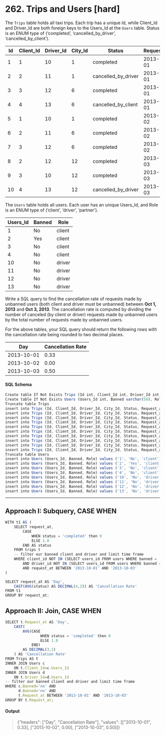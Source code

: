 # 262.	Trips and Users [hard]

The `Trips` table holds all taxi trips. Each trip has a unique Id, while Client_Id and Driver_Id are both foreign keys to the Users_Id at the `Users` table. Status is an ENUM type of (‘completed’, ‘cancelled_by_driver’, ‘cancelled_by_client’).

Id | Client_Id | Driver_Id | City_Id |        Status      |Request_at
--|--|--|--|--|--
 1  |     1     |    10     |    1    |     completed      |2013-10-01
 2  |     2     |    11     |    1    | cancelled_by_driver|2013-10-01
 3  |     3     |    12     |    6    |     completed      |2013-10-01
 4  |     4     |    13     |    6    | cancelled_by_client|2013-10-01
 5  |     1     |    10     |    1    |     completed      |2013-10-02
 6  |     2     |    11     |    6    |     completed      |2013-10-02
 7  |     3     |    12     |    6    |     completed      |2013-10-02
 8  |     2     |    12     |    12   |     completed      |2013-10-03
 9  |     3     |    10     |    12   |     completed      |2013-10-03
 10 |     4     |    13     |    12   | cancelled_by_driver|2013-10-03

The `Users` table holds all users. Each user has an unique Users_Id, and Role is an ENUM type of (‘client’, ‘driver’, ‘partner’).

Users_Id | Banned |  Role
--|--|--
1     |   No   | client 
2     |   Yes  | client 
3     |   No   | client 
4     |   No   | client 
10    |   No   | driver 
11    |   No   | driver 
12    |   No   | driver 
13    |   No   | driver 

Write a SQL query to find the cancellation rate of requests made by unbanned users (both client and driver must be unbanned) between **Oct 1, 2013** and **Oct 3, 2013**. The cancellation rate is computed by dividing the number of canceled (by client or driver) requests made by unbanned users by the total number of requests made by unbanned users.

For the above tables, your SQL query should return the following rows with the cancellation rate being rounded to two decimal places.

Day    | Cancellation Rate 
--|--
 2013-10-01 |       0.33        
 2013-10-02 |       0.00        
 2013-10-03 |       0.50        

#### SQL Schema
```javascript
Create table If Not Exists Trips (Id int, Client_Id int, Driver_Id int, City_Id int, Status ENUM('completed', 'cancelled_by_driver', 'cancelled_by_client'), Request_at varchar(50))
Create table If Not Exists Users (Users_Id int, Banned varchar(50), Role ENUM('client', 'driver', 'partner'))
Truncate table Trips
insert into Trips (Id, Client_Id, Driver_Id, City_Id, Status, Request_at) values ('1', '1', '10', '1', 'completed', '2013-10-01')
insert into Trips (Id, Client_Id, Driver_Id, City_Id, Status, Request_at) values ('2', '2', '11', '1', 'cancelled_by_driver', '2013-10-01')
insert into Trips (Id, Client_Id, Driver_Id, City_Id, Status, Request_at) values ('3', '3', '12', '6', 'completed', '2013-10-01')
insert into Trips (Id, Client_Id, Driver_Id, City_Id, Status, Request_at) values ('4', '4', '13', '6', 'cancelled_by_client', '2013-10-01')
insert into Trips (Id, Client_Id, Driver_Id, City_Id, Status, Request_at) values ('5', '1', '10', '1', 'completed', '2013-10-02')
insert into Trips (Id, Client_Id, Driver_Id, City_Id, Status, Request_at) values ('6', '2', '11', '6', 'completed', '2013-10-02')
insert into Trips (Id, Client_Id, Driver_Id, City_Id, Status, Request_at) values ('7', '3', '12', '6', 'completed', '2013-10-02')
insert into Trips (Id, Client_Id, Driver_Id, City_Id, Status, Request_at) values ('8', '2', '12', '12', 'completed', '2013-10-03')
insert into Trips (Id, Client_Id, Driver_Id, City_Id, Status, Request_at) values ('9', '3', '10', '12', 'completed', '2013-10-03')
insert into Trips (Id, Client_Id, Driver_Id, City_Id, Status, Request_at) values ('10', '4', '13', '12', 'cancelled_by_driver', '2013-10-03')
Truncate table Users
insert into Users (Users_Id, Banned, Role) values ('1', 'No', 'client')
insert into Users (Users_Id, Banned, Role) values ('2', 'Yes', 'client')
insert into Users (Users_Id, Banned, Role) values ('3', 'No', 'client')
insert into Users (Users_Id, Banned, Role) values ('4', 'No', 'client')
insert into Users (Users_Id, Banned, Role) values ('10', 'No', 'driver')
insert into Users (Users_Id, Banned, Role) values ('11', 'No', 'driver')
insert into Users (Users_Id, Banned, Role) values ('12', 'No', 'driver')
insert into Users (Users_Id, Banned, Role) values ('13', 'No', 'driver')
```
---
## Approach I: Subquery, CASE WHEN
```javascript
WITH t1 AS (
    SELECT request_at, 
        CASE 
            WHEN status = 'completed' then 0
            ELSE 1.0
        END AS status
    FROM trips t
    -- filter our banned client and driver and limit time frame
    WHERE client_id NOT IN (SELECT users_id FROM users WHERE banned = 'Yes')
        AND driver_id NOT IN (SELECT users_id FROM users WHERE banned = 'Yes')
        AND request_at BETWEEN '2013-10-01' AND '2013-10-03'
)

SELECT request_at AS 'Day',
    CAST(AVG(status) AS DECIMAL(4,2)) AS 'Cancellation Rate'
FROM t1
GROUP BY request_at;
```

## Approach II: Join, CASE WHEN
```javascript
SELECT t.Request_at AS 'Day', 
    CAST(
        AVG(CASE 
                WHEN status = 'completed' then 0
                ELSE 1.0
            END)
        AS DECIMAL(3,2)
    ) AS 'Cancellation Rate'
FROM Trips AS t
INNER JOIN Users c 
    ON t.Client_Id=c.Users_Id
INNER JOIN Users d 
    ON t.Driver_Id=d.Users_Id
-- filter our banned client and driver and limit time frame
WHERE c.Banned='no' AND
      d.Banned='no' AND
      t.Request_at BETWEEN '2013-10-01' AND '2013-10-03'
GROUP BY t.Request_at;
```

#### Output
> {"headers": ["Day", "Cancellation Rate"], "values": [["2013-10-01", 0.33], ["2013-10-02", 0.00], ["2013-10-03", 0.50]]}
